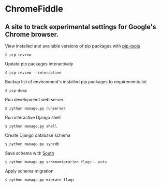 # ChromeFiddle

## A site to track experimental settings for Google's Chrome browser.

View installed and available versions of pip packages with [pip-tools](https://github.com/nvie/pip-tools)
```
$ pip-review
```

Update pip packages interactively
```
$ pip-review --interactive
```

Backup list of environment's installed pip packages to requirements.txt
```
$ pip-dump
```

Run development web server
```
$ python manage.py runserver
```

Run interactive Django shell
```
$ python manage.py shell
```

Create Django database schema
```
$ python manage.py syncdb
```

Save schema with [South](http://south.aeracode.org/)
```
$ python manage.py schemamigration flags --auto
```

Apply schema migration
```
$ python manage.py migrate flags
```

